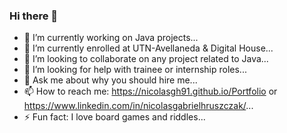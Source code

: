 ### Hi there 👋


- 🔭 I’m currently working on Java projects...
- 🌱 I’m currently enrolled at UTN-Avellaneda & Digital House...
- 👯 I’m looking to collaborate on any project related to Java...
- 🤔 I’m looking for help with trainee or internship roles...
- 💬 Ask me about why you should hire me...
- 📫 How to reach me: https://nicolasgh91.github.io/Portfolio or    https://www.linkedin.com/in/nicolasgabrielhruszczak/...
- ⚡ Fun fact: I love board games and riddles...

